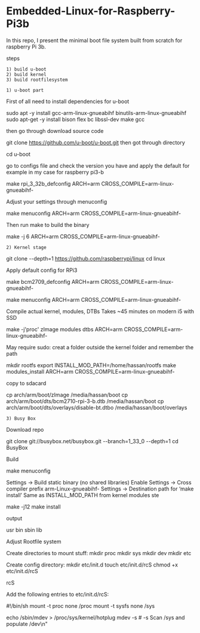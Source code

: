 # Embedded-Linux-for-Raspberry-Pi3b

In this repo, I present the minimal boot file system built from scratch for raspberry Pi 3b. 

steps

    1) build u-boot
    2) build kernel
    3) build rootfilesystem

    1) u-boot part

First of all need to install dependencies for u-boot

sudo apt -y install gcc-arm-linux-gnueabihf binutils-arm-linux-gnueabihf
sudo apt-get -y install bison flex bc libssl-dev make gcc 

then go through download source code

git clone https://github.com/u-boot/u-boot.git then got through directory

cd u-boot

go to configs file and check the version you have and apply the default for example in my case for raspberry pi3-b

make rpi_3_32b_defconfig ARCH=arm CROSS_COMPILE=arm-linux-gnueabihf-

Adjust your settings through menuconfig

make menuconfig ARCH=arm CROSS_COMPILE=arm-linux-gnueabihf-

Then run make to build the binary

make -j 6 ARCH=arm CROSS_COMPILE=arm-linux-gnueabihf-

    2) Kernel stage

git clone --depth=1 https://github.com/raspberrypi/linux
cd linux

Apply default config for RPi3

make bcm2709_defconfig ARCH=arm CROSS_COMPILE=arm-linux-gnueabihf-
  
make menuconfig ARCH=arm CROSS_COMPILE=arm-linux-gnueabihf-


Compile actual kernel, modules, DTBs Takes ~45 minutes on modern i5 with SSD


make -j'proc' zImage modules dtbs ARCH=arm CROSS_COMPILE=arm-linux-gnueabihf-

May require sudo:
creat a folder outside the kernel folder and remember the path

mkdir rootfs
export INSTALL_MOD_PATH=/home/hassan/rootfs
make modules_install ARCH=arm CROSS_COMPILE=arm-linux-gnueabihf-

copy to sdacard


cp arch/arm/boot/zImage /media/hassan/boot
cp arch/arm/boot/dts/bcm2710-rpi-3-b.dtb /media/hassan/boot
cp arch/arm/boot/dts/overlays/disable-bt.dtbo /media/hassan/boot/overlays

    3) Busy Box

Download repo


git clone git://busybox.net/busybox.git --branch=1_33_0 --depth=1
cd BusyBox

Build


make menuconfig


Settings -> Build static binary 	(no shared libraries) 	Enable
Settings -> Cross compiler prefix 	arm-Linux-gnueabihf-
Settings -> Destination path for ‘make install’ 	Same as INSTALL_MOD_PATH from kernel modules ste

make -j12
make install

output

usr bin sbin lib

Adjust Rootfile system


Create directories to mount stuff:
mkdir proc
mkdir sys
mkdir dev
mkdir etc

Create config directory:
mkdir etc/init.d
touch etc/init.d/rcS
chmod +x etc/init.d/rcS

rcS


Add the following entries to etc/init.d/rcS:

#!/bin/sh
mount -t proc none /proc
mount -t sysfs none /sys

echo /sbin/mdev > /proc/sys/kernel/hotplug
mdev -s  # -s	Scan /sys and populate /dev\n"
